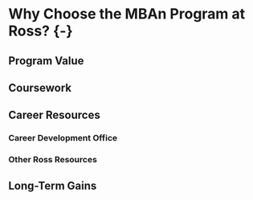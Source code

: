 # Why Choose the MBAn Program at Ross? {-}

## Program Value

## Coursework

## Career Resources

### Career Development Office

### Other Ross Resources

## Long-Term Gains

